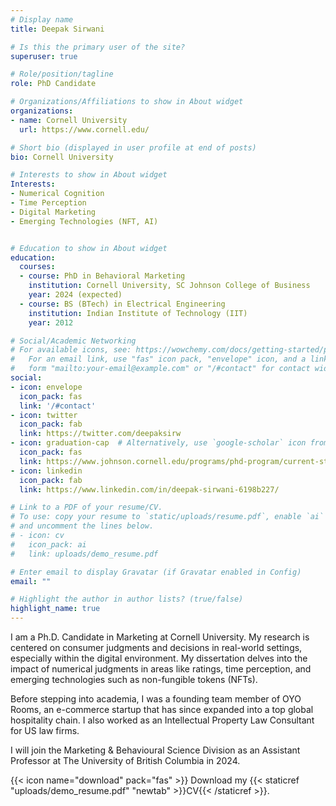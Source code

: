 ```yaml
---
# Display name
title: Deepak Sirwani

# Is this the primary user of the site?
superuser: true

# Role/position/tagline
role: PhD Candidate

# Organizations/Affiliations to show in About widget
organizations:
- name: Cornell University
  url: https://www.cornell.edu/

# Short bio (displayed in user profile at end of posts)
bio: Cornell University

# Interests to show in About widget
Interests:
- Numerical Cognition
- Time Perception
- Digital Marketing
- Emerging Technologies (NFT, AI)


# Education to show in About widget
education:
  courses:
  - course: PhD in Behavioral Marketing
    institution: Cornell University, SC Johnson College of Business
    year: 2024 (expected)
  - course: BS (BTech) in Electrical Engineering
    institution: Indian Institute of Technology (IIT)
    year: 2012

# Social/Academic Networking
# For available icons, see: https://wowchemy.com/docs/getting-started/page-builder/#icons
#   For an email link, use "fas" icon pack, "envelope" icon, and a link in the
#   form "mailto:your-email@example.com" or "/#contact" for contact widget.
social:
- icon: envelope
  icon_pack: fas
  link: '/#contact'
- icon: twitter
  icon_pack: fab
  link: https://twitter.com/deepaksirw
- icon: graduation-cap  # Alternatively, use `google-scholar` icon from `ai` icon pack
  icon_pack: fas
  link: https://www.johnson.cornell.edu/programs/phd-program/current-students/ds2344/
- icon: linkedin
  icon_pack: fab
  link: https://www.linkedin.com/in/deepak-sirwani-6198b227/

# Link to a PDF of your resume/CV.
# To use: copy your resume to `static/uploads/resume.pdf`, enable `ai` icons in `params.toml`, 
# and uncomment the lines below.
# - icon: cv
#   icon_pack: ai
#   link: uploads/demo_resume.pdf

# Enter email to display Gravatar (if Gravatar enabled in Config)
email: ""

# Highlight the author in author lists? (true/false)
highlight_name: true
---
```


I am a Ph.D. Candidate in Marketing at Cornell University. My research is centered on consumer judgments and decisions in real-world settings, especially within the digital environment. My dissertation delves into the impact of numerical judgments in areas like ratings, time perception, and emerging technologies such as non-fungible tokens (NFTs).

Before stepping into academia, I was a founding team member of OYO Rooms, an e-commerce startup that has since expanded into a top global hospitality chain. I also worked as an Intellectual Property Law Consultant for US law firms.

I will join the Marketing & Behavioural Science Division as an Assistant Professor at The University of British Columbia in 2024.


{{< icon name="download" pack="fas" >}} Download my {{< staticref "uploads/demo_resume.pdf" "newtab" >}}CV{{< /staticref >}}.